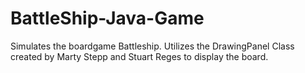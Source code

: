 # BattleShip-Java-Game
Simulates the boardgame Battleship.  Utilizes the DrawingPanel Class created by Marty Stepp and Stuart Reges to display the board.
